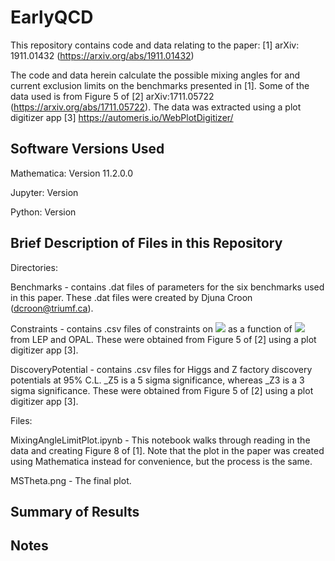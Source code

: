 # EarlyQCD

This repository contains code and data relating to the paper: [1] arXiv: 1911.01432 (https://arxiv.org/abs/1911.01432)

The code and data herein calculate the possible mixing angles for and current exclusion limits on the benchmarks presented in [1]. Some of the data used is from Figure 5 of [2] arXiv:1711.05722 (https://arxiv.org/abs/1711.05722). The data was extracted using a plot digitizer app [3] https://automeris.io/WebPlotDigitizer/

## Software Versions Used
Mathematica: Version 11.2.0.0

Jupyter: Version 

Python: Version 

## Brief Description of Files in this Repository
Directories:

Benchmarks - contains .dat files of parameters for the six benchmarks used in this paper. These .dat files were created by Djuna Croon (dcroon@triumf.ca).

Constraints - contains .csv files of constraints on <img src="https://render.githubusercontent.com/render/math?math=sin^2 \theta (\times BR(S \rightarrow b \bar{b}))">  as a function of <img src="https://render.githubusercontent.com/render/math?math=M_S"> from LEP and OPAL. These were obtained from Figure 5 of [2] using a plot digitizer app [3].

DiscoveryPotential - contains .csv files for Higgs and Z factory discovery potentials at 95% C.L. _Z5 is a 5 sigma significance, whereas _Z3 is a 3 sigma significance. These were obtained from Figure 5 of [2] using a plot digitizer app [3].

Files:

MixingAngleLimitPlot.ipynb - This notebook walks through reading in the data and creating Figure 8 of [1]. Note that the plot in the paper was created using Mathematica instead for convenience, but the process is the same.

MSTheta.png - The final plot.

## Summary of Results


## Notes
